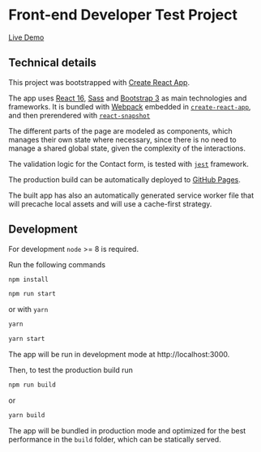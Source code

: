# Front-end Developer Test Project

[Live Demo](https://shutdown88.github.io/front-end-test-project)

## Technical details

This project was bootstrapped with [Create React App](https://github.com/facebookincubator/create-react-app).

The app uses [React 16](https://reactjs.org/), [Sass](https://sass-lang.com/) and [Bootstrap 3](http://getbootstrap.com/docs/3.3/) as main technologies and frameworks.
It is bundled with [Webpack](https://webpack.js.org/) embedded in [`create-react-app`](https://github.com/facebookincubator/create-react-app), and then prerendered with [`react-snapshot`](https://github.com/geelen/react-snapshot)

The different parts of the page are modeled as components, which manages their own state where necessary, since there is no need to manage a shared global state, given the complexity of the interactions.

The validation logic for the Contact form, is tested with [`jest`](https://facebook.github.io/jest/) framework.

The production build can be automatically deployed to [GitHub Pages](https://pages.github.com/).

The built app has also an automatically generated service worker file that will precache local assets and will use a cache-first strategy.

## Development

For development `node` >= 8 is required.

Run the following commands

```sh
npm install

npm run start
```

or with `yarn`

```sh
yarn

yarn start
```

The app will be run in development mode at http://localhost:3000.

Then, to test the production build run

```sh
npm run build
```

or

```sh
yarn build
```

The app will be bundled in production mode and optimized for the best performance in the `build` folder, which can be statically served.
